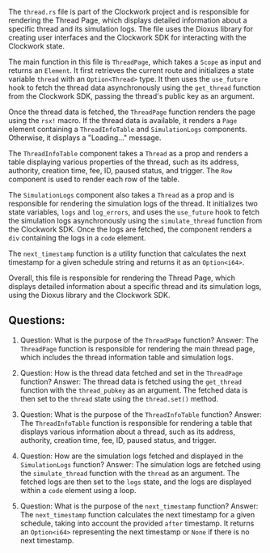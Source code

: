 The `thread.rs` file is part of the Clockwork project and is responsible for rendering the Thread Page, which displays detailed information about a specific thread and its simulation logs. The file uses the Dioxus library for creating user interfaces and the Clockwork SDK for interacting with the Clockwork state.

The main function in this file is `ThreadPage`, which takes a `Scope` as input and returns an `Element`. It first retrieves the current route and initializes a state variable `thread` with an `Option<Thread>` type. It then uses the `use_future` hook to fetch the thread data asynchronously using the `get_thread` function from the Clockwork SDK, passing the thread's public key as an argument.

Once the thread data is fetched, the `ThreadPage` function renders the page using the `rsx!` macro. If the thread data is available, it renders a `Page` element containing a `ThreadInfoTable` and `SimulationLogs` components. Otherwise, it displays a "Loading..." message.

The `ThreadInfoTable` component takes a `Thread` as a prop and renders a table displaying various properties of the thread, such as its address, authority, creation time, fee, ID, paused status, and trigger. The `Row` component is used to render each row of the table.

The `SimulationLogs` component also takes a `Thread` as a prop and is responsible for rendering the simulation logs of the thread. It initializes two state variables, `logs` and `log_errors`, and uses the `use_future` hook to fetch the simulation logs asynchronously using the `simulate_thread` function from the Clockwork SDK. Once the logs are fetched, the component renders a `div` containing the logs in a `code` element.

The `next_timestamp` function is a utility function that calculates the next timestamp for a given schedule string and returns it as an `Option<i64>`.

Overall, this file is responsible for rendering the Thread Page, which displays detailed information about a specific thread and its simulation logs, using the Dioxus library and the Clockwork SDK.

## Questions:

1. Question: What is the purpose of the `ThreadPage` function?
   Answer: The `ThreadPage` function is responsible for rendering the main thread page, which includes the thread information table and simulation logs.

2. Question: How is the thread data fetched and set in the `ThreadPage` function?
   Answer: The thread data is fetched using the `get_thread` function with the `thread_pubkey` as an argument. The fetched data is then set to the `thread` state using the `thread.set()` method.

3. Question: What is the purpose of the `ThreadInfoTable` function?
   Answer: The `ThreadInfoTable` function is responsible for rendering a table that displays various information about a thread, such as its address, authority, creation time, fee, ID, paused status, and trigger.

4. Question: How are the simulation logs fetched and displayed in the `SimulationLogs` function?
   Answer: The simulation logs are fetched using the `simulate_thread` function with the `thread` as an argument. The fetched logs are then set to the `logs` state, and the logs are displayed within a `code` element using a loop.

5. Question: What is the purpose of the `next_timestamp` function?
   Answer: The `next_timestamp` function calculates the next timestamp for a given schedule, taking into account the provided `after` timestamp. It returns an `Option<i64>` representing the next timestamp or `None` if there is no next timestamp.

